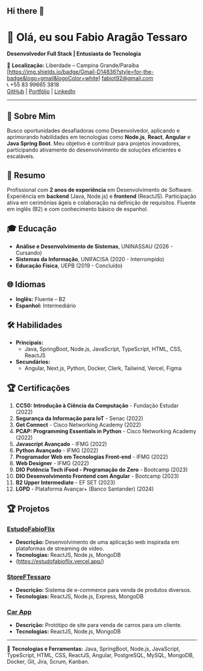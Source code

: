 ## Hi there 👋

# 👋 Olá, eu sou Fabio Aragão Tessaro

**Desenvolvedor Full Stack | Entusiasta de Tecnologia**

📍 **Localização:** Liberdade – Campina Grande/Paraíba  
[https://img.shields.io/badge/Gmail-D14836?style=for-the-badge&logo=gmail&logoColor=white] [fabiot92@gmail.com](mailto:fabiot92@gmail.com)  
📞 +55 83 99665 3818  
[GitHub](https://github.com/kippeer) | [Portfólio](https://fabiotessaro.vercel.app/) | [LinkedIn](https://www.linkedin.com/in/fabio-aragao-496a32190/)

---

## 🚀 Sobre Mim

Busco oportunidades desafiadoras como Desenvolvedor, aplicando e aprimorando habilidades em tecnologias como **Node.js**, **React**, **Angular** e **Java Spring Boot**. Meu objetivo é contribuir para projetos inovadores, participando ativamente do desenvolvimento de soluções eficientes e escaláveis.

## 💼 Resumo

Profissional com **2 anos de experiência** em Desenvolvimento de Software. Experiência em **backend** (Java, Node.js) e **frontend** (ReactJS). Participação ativa em cerimônias ágeis e colaboração na definição de requisitos. Fluente em inglês (B2) e com conhecimento básico de espanhol.

## 🎓 Educação

- **Análise e Desenvolvimento de Sistemas**, UNINASSAU (2026 - Cursando)
- **Sistemas da Informação**, UNIFACISA (2020 - Interrompido)
- **Educação Física**, UEPB (2019 - Concluído)

## 🌐 Idiomas

- **Inglês:** Fluente – B2
- **Espanhol:** Intermediário

## 🛠️ Habilidades

- **Principais:** 
  - Java, SpringBoot, Node.js, JavaScript, TypeScript, HTML, CSS, ReactJS
- **Secundários:** 
  - Angular, Next.js, Python, Docker, Clerk, Tailwind, Vercel, Figma

## 🏆 Certificações

1. **CC50: Introdução à Ciência da Computação** - Fundação Estudar (2022)
2. **Segurança da Informação para IoT** - Senac (2022)
3. **Get Connect** - Cisco Networking Academy (2022)
4. **PCAP: Programming Essentials in Python** - Cisco Networking Academy (2022)
5. **Javascript Avançado** - IFMG (2022)
6. **Python Avançado** - IFMG (2022)
7. **Programador Web em Tecnologias Front-end** - IFMG (2022)
8. **Web Designer** - IFMG (2022)
9. **DIO Potência Tech iFood - Programação do Zero** - Bootcamp (2023)
10. **DIO Desenvolvimento Frontend com Angular** - Bootcamp (2023)
11. **B2 Upper Intermediate** - EF SET (2023)
12. **LGPD** - Plataforma Avançar+ (Banco Santander) (2024)

## 🏆 Projetos

### **[EstudoFabioFlix](https://example.com)**
- **Descrição:** Desenvolvimento de uma aplicação web inspirada em plataformas de streaming de vídeo.
- **Tecnologias:** ReactJS, Node.js, MongoDB
- (https://estudofabioflix.vercel.app/)

### **[StoreFTessaro](https://example.com)**
- **Descrição:** Sistema de e-commerce para venda de produtos diversos.
- **Tecnologias:** ReactJS, Node.js, Express, MongoDB

### **[Car App](https://example.com)**
- **Descrição:** Protótipo de site para venda de carros para um cliente.
- **Tecnologias:** ReactJS, Node.js, MongoDB

---

🔧 **Tecnologias e Ferramentas:** Java, SpringBoot, Node.js, JavaScript, TypeScript, HTML, CSS, ReactJS, Angular, PostgreSQL, MySQL, MongoDB, Docker, Git, Jira, Scrum, Kanban.

